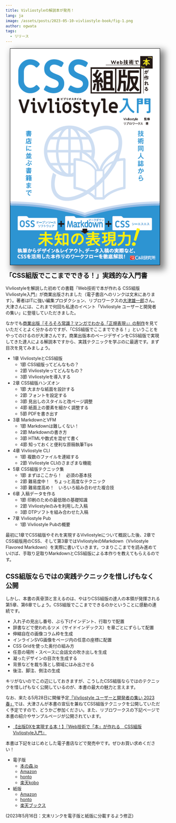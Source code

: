 ```yaml
---
title: Vivliostyleの解説本が発売！
lang: ja
image: /assets/posts/2023-05-10-vivliostyle-book/fig-1.png
author: ogwata
tags:
  - リリース
---
```

<div style="float: right; margin: 0 0 1em 1em;"><img src="/assets/posts/2023-05-10-vivliostyle-book/fig-1.png" alt="Web技術で本が作れるCSS組版Vivliostyle入門カバー" style="width: 500px; box-shadow: 10px 10px 20px 5px grey;" /></div>

## 「CSS組版でここまでできる！」実践的な入門書

Vivliostyleを解説した初めての書籍『Web技術で本が作れる CSS組版Vivliostyle入門』が商業出版されました（電子書店へのリンクは文末にあります）。著者はITに強い編集プロダクション、リブロワークスの[大津雄一郎](https://twitter.com/arinoth)さん。大津さんには、これまで何回も私達のイベント「Vivliostyle ユーザーと開発者の集い」に登壇していただきました。

なかでも[商業出版『そろそろ常識？マンガでわかる「正規表現」』の制作](https://www.youtube.com/watch?v=RQm5G7OM2S0)を見ていただくとよく分かるのですが、「CSS組版でここまでできる！」ということをやってのけるのが大津さんです。商業出版本のページデザインをCSS組版で実現してきた達人による解説本ですから、実践テクニックを学ぶのに最適です。まず目次を見てみましょう。

- 1章 VivliostyleとCSS組版
    - 1節 CSS組版ってどんなもの？
    - 2節 Vivliostyleってどんなもの？
    - 3節 Vivliostyleを導入する
- 2章 CSS組版ハンズオン
    - 1節 大まかな紙面を設計する
    - 2節 フォントを設定する
    - 3節 見出しのスタイルと改ページ調整
    - 4節 紙面上の要素を細かく調整する
    - 5節 PDFを書き出す
- 3章 MarkdownとVFM
    - 1節 Markdownは難しくない！
    - 2節 Markdownの書き方
    - 3節 HTMLや数式を混ぜて書く
    - 4節 知っておくと便利な原稿執筆Tips
- 4章 Vivliostyle CLI
    - 1節 複数のファイルを連結する
    - 2節 Vivliostyle CLIのさまざまな機能
- 5章 CSS組版テクニック集
    - 1節 まずはここから！　必須の基本技
    - 2節 難易度中！　ちょっと高度なテクニック
    - 3節 難易度高め！　いろいろ組み合わせた複合技
- 6章 入稿データを作る
    - 1節 印刷のための最低限の基礎知識
    - 2節 Vivliostyleのみを利用した入稿
    - 3節 DTPソフトを組み合わせた入稿
- 7章 Vivliostyle Pub
    - 1節 Vivliostyle Pubの概要

最初に1章でCSS組版やそれを実現するVivliostyleについて概説した後、2章でCSS組版用のCSS、そして第3章ではVivliostyleのMarkdown（Vivliostyle Flavored Markdown）を実際に書いていきます。つまりここまでを読み進めていけば、手取り足取りMarkdownとCSS組版による本作りを教えてもらえるのです。

## CSS組版ならではの実践テクニックを惜しげもなく公開

しかし、本書の真骨頂と言えるのは、やはりCSS組版の達人の本領が発揮される第5章、第6章でしょう。CSS組版でここまでできるのかということに感動の連続です。

- 入れ子の見出し番号、ぶら下げインデント、行取りで配置
- 辞書などで使われるツメ（サイドインデックス）を章ごとにずらして配置
- 伸縮自在の画像コラム枠を生成
- インラインSVG画像をページ内の任意の座標に配置
- CSS Gridを使った奥付の組み方
- 任意の場所・スペースに会話文の吹き出しを生成
- 凝ったデザインの目次を生成する
- 背景などを裁ち落とし領域にはみ出させる
- 後注、脚注、側注の生成

キリがないのでこの辺にしておきますが、こうしたCSS組版ならではのテクニックを惜しげもなく公開しているのが、本書の最大の魅力と言えます。

なお、来たる5月28日に開催予定[「Vivliostyle ユーザーと開発者の集い 2023春」](https://vivliostyle.connpass.com/event/280760/)では、大津さんが本書の宣伝を兼ねてCSS組版テクニックを公開していただく予定ですので、どうかご参加ください。また、リブロワークスの下記ページで本書の紹介やサンプルページが公開されています。

- [【出版DXを実現する本！】『Web技術で「本」が作れる　CSS組版Vivliostyle入門』](https://libroworks.co.jp/?p=6956)

本書は下記をはじめとした電子書店などで発売中です。ぜひお買い求めください！

- 電子版
    - [本の森.jp](https://book.mynavi.jp/manatee/c-r/books/detail/id=138406)
    - [Amazon](https://www.amazon.co.jp/dp/B0C531D2QF/)
    - [honto](https://honto.jp/ebook/pd_32506155.html)
    - [楽天kobo](https://books.rakuten.co.jp/rk/5d9abfe2827537969da4897c3bd15ade/)
- 紙版
    - [Amazon](https://www.amazon.co.jp/dp/4863544189/)
    - [honto](https://honto.jp/netstore/pd-book_32396517.html)
    - [楽天ブックス](https://books.rakuten.co.jp/rb/17466640/)

(2023年5月16日：文末リンクを電子版と紙版に分載するよう修正)